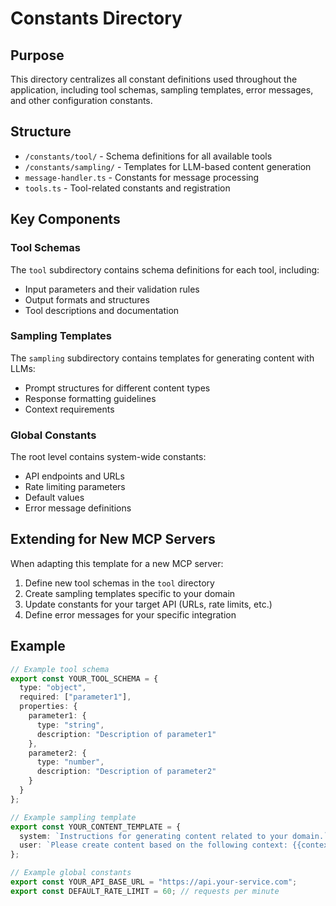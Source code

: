 # Constants Directory

## Purpose

This directory centralizes all constant definitions used throughout the application, including tool schemas, sampling templates, error messages, and other configuration constants.

## Structure

- `/constants/tool/` - Schema definitions for all available tools
- `/constants/sampling/` - Templates for LLM-based content generation
- `message-handler.ts` - Constants for message processing
- `tools.ts` - Tool-related constants and registration

## Key Components

### Tool Schemas

The `tool` subdirectory contains schema definitions for each tool, including:
- Input parameters and their validation rules
- Output formats and structures
- Tool descriptions and documentation

### Sampling Templates

The `sampling` subdirectory contains templates for generating content with LLMs:
- Prompt structures for different content types
- Response formatting guidelines
- Context requirements

### Global Constants

The root level contains system-wide constants:
- API endpoints and URLs
- Rate limiting parameters
- Default values
- Error message definitions

## Extending for New MCP Servers

When adapting this template for a new MCP server:

1. Define new tool schemas in the `tool` directory
2. Create sampling templates specific to your domain
3. Update constants for your target API (URLs, rate limits, etc.)
4. Define error messages for your specific integration

## Example

```typescript
// Example tool schema
export const YOUR_TOOL_SCHEMA = {
  type: "object",
  required: ["parameter1"],
  properties: {
    parameter1: {
      type: "string",
      description: "Description of parameter1"
    },
    parameter2: {
      type: "number",
      description: "Description of parameter2"
    }
  }
};

// Example sampling template
export const YOUR_CONTENT_TEMPLATE = {
  system: `Instructions for generating content related to your domain.`,
  user: `Please create content based on the following context: {{context}}`
};

// Example global constants
export const YOUR_API_BASE_URL = "https://api.your-service.com";
export const DEFAULT_RATE_LIMIT = 60; // requests per minute
```